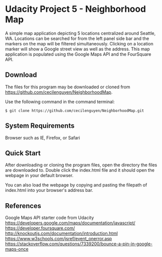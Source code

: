 # Udacity Project 5 - Neighborhood Map

A simple map application depicting 5 locations centralized around Seattle, WA. Locations can be searched for from the left panel side bar and the markers on the map will be filtered simultaneously. Clicking on a location marker will show a Google street view as well as the address. This map application is populated using the Google Maps API and the FourSquare API.

## Download

The files for this program may be downloaded or cloned from https://github.com/cecilenguyen/NeighborhoodMap.

Use the following command in the command terminal:

`$ git clone https://github.com/cecilenguyen/NeighborhoodMap.git`

## System Requirements

Browser such as IE, Firefox, or Safari

## Quick Start

After downloading or cloning the program files, open the directory the files are downloaded to. Double click the index.html file and it should open the webpage in your default browser.

You can also load the webpage by copying and pasting the filepath of index.html into your browser's address bar.

## References

Google Maps API starter code from Udacity
https://developers.google.com/maps/documentation/javascript/
https://developer.foursquare.com/
http://knockoutjs.com/documentation/introduction.html
https://www.w3schools.com/jsref/event_onerror.asp
https://stackoverflow.com/questions/7339200/bounce-a-pin-in-google-maps-once




